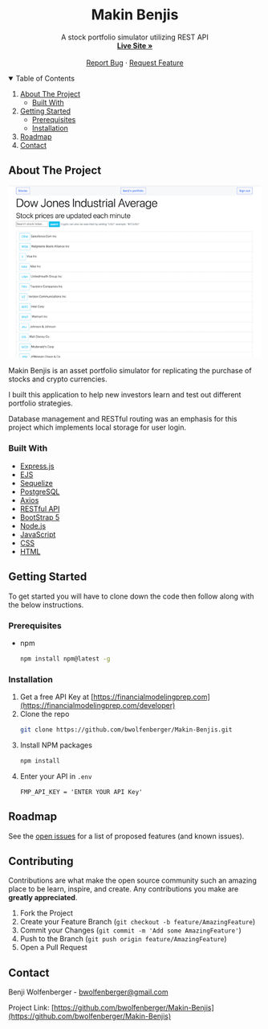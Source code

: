 <!-- HEADER -->
<p align="center">
  <h1 align="center">Makin Benjis</h1>

  <p align="center">
    A stock portfolio simulator utilizing REST API
    <br />
    <a href="https://makin-benjis.herokuapp.com/"><strong>Live Site »</strong></a>
    <br />
    <br />
    <a href="https://github.com/bwolfenberger/Makin-Benjis/issues">Report Bug</a>
    ·
    <a href="https://github.com/bwolfenberger/Makin-Benjis/issues">Request Feature</a>
  </p>
</p>


<!-- TABLE OF CONTENTS -->
<details open="open">
  <summary>Table of Contents</summary>
  <ol>
    <li>
      <a href="#about-the-project">About The Project</a>
      <ul>
        <li><a href="#built-with">Built With</a></li>
      </ul>
    </li>
    <li>
      <a href="#getting-started">Getting Started</a>
      <ul>
        <li><a href="#prerequisites">Prerequisites</a></li>
        <li><a href="#installation">Installation</a></li>
      </ul>
    </li>
    <!-- <li><a href="#usage">Usage</a></li> -->
    <li><a href="#roadmap">Roadmap</a></li>
    <!-- <li><a href="#contributing">Contributing</a></li>
    <li><a href="#license">License</a></li> -->
    <li><a href="#contact">Contact</a></li>
    <!-- <li><a href="#acknowledgements">Acknowledgements</a></li> -->
  </ol>
</details>


<!-- ABOUT THE PROJECT -->
## About The Project

![Makin Benjis Screenshot](makinBenjisScreenshot.jpg)

Makin Benjis is an asset portfolio simulator for replicating the purchase of stocks and crypto currencies.

I built this application to help new investors learn and test out different portfolio strategies.

Database management and RESTful routing was an emphasis for this project which implements local storage for user login.

### Built With

* [Express.js](https://expressjs.com/)
* [EJS](https://ejs.co/)
* [Sequelize](https://sequelize.org/)
* [PostgreSQL](https://www.postgresql.org/)
* [Axios](https://axios-http.com/)
* [RESTful API](https://restfulapi.net/)
* [BootStrap 5](https://getbootstrap.com/)
* [Node.js](https://nodejs.org/en/)
* [JavaScript](https://www.javascript.com/)
* [CSS](https://developer.mozilla.org/en-US/docs/Web/CSS)
* [HTML](https://developer.mozilla.org/en-US/docs/Web/HTML)


<!-- GETTING STARTED -->
## Getting Started

To get started you will have to clone down the code then follow along with the below instructions.

### Prerequisites

* npm
  ```sh
  npm install npm@latest -g
  ```

### Installation

1. Get a free API Key at [https://financialmodelingprep.com](https://financialmodelingprep.com/developer)
2. Clone the repo
   ```sh
   git clone https://github.com/bwolfenberger/Makin-Benjis.git
   ```
3. Install NPM packages
   ```sh
   npm install
   ```
4. Enter your API in `.env`
   ```JS
   FMP_API_KEY = 'ENTER YOUR API Key'
   ```


<!-- USAGE EXAMPLES -->
<!-- ## Usage

Use this space to show useful examples of how a project can be used. Additional screenshots, code examples and demos work well in this space. You may also link to more resources.

_For more examples, please refer to the [Documentation](https://example.com)_ -->



<!-- ROADMAP -->
## Roadmap

See the [open issues](https://github.com/bwolfenberger/Makin-Benjis/issues) for a list of proposed features (and known issues).


<!-- CONTRIBUTING -->
## Contributing

Contributions are what make the open source community such an amazing place to be learn, inspire, and create. Any contributions you make are **greatly appreciated**.

1. Fork the Project
2. Create your Feature Branch (`git checkout -b feature/AmazingFeature`)
3. Commit your Changes (`git commit -m 'Add some AmazingFeature'`)
4. Push to the Branch (`git push origin feature/AmazingFeature`)
5. Open a Pull Request


<!-- CONTACT -->
## Contact

Benji Wolfenberger - bwolfenberger@gmail.com

Project Link: [https://github.com/bwolfenberger/Makin-Benjis](https://github.com/bwolfenberger/Makin-Benjis)